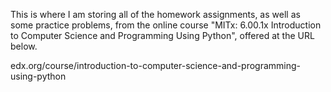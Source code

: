 This is where I am storing all of the homework assignments, as well as some practice problems, from the online course "MITx: 6.00.1x
Introduction to Computer Science and Programming Using Python", offered at the URL below.

edx.org/course/introduction-to-computer-science-and-programming-using-python
